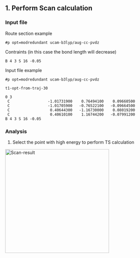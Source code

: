 ## 1. Perform Scan calculation
### Input file 
Route section example
```
#p opt=modredundant ucam-b3lyp/aug-cc-pvdz
```
Contraints (in this case the bond length will decrease)
```
B 4 3 S 16 -0.05 
```

Input file example
```
#p opt=modredundant ucam-b3lyp/aug-cc-pvdz

t1-opt-from-traj-30

0 3
 C                 -1.01731900    0.76494100    0.09660500
 C                 -1.01705900   -0.76522100   -0.09664500
 C                  0.40644300   -1.16730000    0.08019200
 C                  0.40610100    1.16744200   -0.07991200
B 4 3 S 16 -0.05 

```

### Analysis
1. Select the point with high energy to perform TS calculation
  <img width="332" alt="Scan-result" src="https://github.com/adaogomesl/Leticia-LopezLab/assets/100699955/2151cb71-b7ca-4462-88c7-a0b3e5a7bee2">
 
